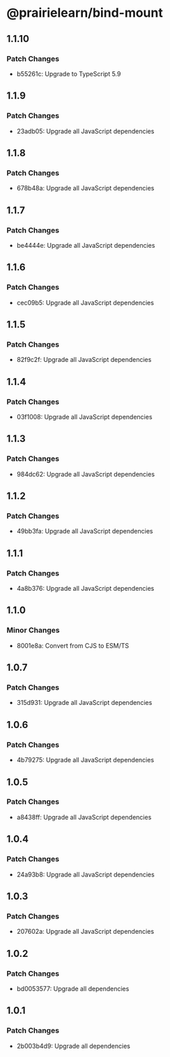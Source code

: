 # @prairielearn/bind-mount

## 1.1.10

### Patch Changes

- b55261c: Upgrade to TypeScript 5.9

## 1.1.9

### Patch Changes

- 23adb05: Upgrade all JavaScript dependencies

## 1.1.8

### Patch Changes

- 678b48a: Upgrade all JavaScript dependencies

## 1.1.7

### Patch Changes

- be4444e: Upgrade all JavaScript dependencies

## 1.1.6

### Patch Changes

- cec09b5: Upgrade all JavaScript dependencies

## 1.1.5

### Patch Changes

- 82f9c2f: Upgrade all JavaScript dependencies

## 1.1.4

### Patch Changes

- 03f1008: Upgrade all JavaScript dependencies

## 1.1.3

### Patch Changes

- 984dc62: Upgrade all JavaScript dependencies

## 1.1.2

### Patch Changes

- 49bb3fa: Upgrade all JavaScript dependencies

## 1.1.1

### Patch Changes

- 4a8b376: Upgrade all JavaScript dependencies

## 1.1.0

### Minor Changes

- 8001e8a: Convert from CJS to ESM/TS

## 1.0.7

### Patch Changes

- 315d931: Upgrade all JavaScript dependencies

## 1.0.6

### Patch Changes

- 4b79275: Upgrade all JavaScript dependencies

## 1.0.5

### Patch Changes

- a8438ff: Upgrade all JavaScript dependencies

## 1.0.4

### Patch Changes

- 24a93b8: Upgrade all JavaScript dependencies

## 1.0.3

### Patch Changes

- 207602a: Upgrade all JavaScript dependencies

## 1.0.2

### Patch Changes

- bd0053577: Upgrade all dependencies

## 1.0.1

### Patch Changes

- 2b003b4d9: Upgrade all dependencies
